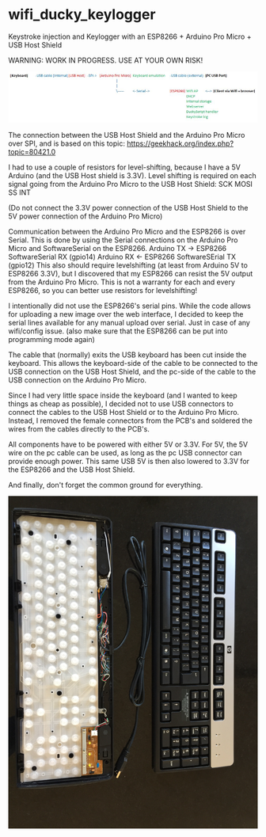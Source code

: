 # wifi_ducky_keylogger
Keystroke injection and Keylogger with an ESP8266 + Arduino Pro Micro + USB Host Shield

WARNING:  WORK IN PROGRESS. USE AT YOUR OWN RISK!

![functional connections](images/WifiDuckyKeylogger.JPG)

The connection between the USB Host Shield and the Arduino Pro Micro over SPI, and is based on this topic:
https://geekhack.org/index.php?topic=80421.0

I had to use a couple of resistors for level-shifting, because I have a 5V Arduino (and the USB Host shield is 3.3V).
Level shifting is required on each signal going from the Arduino Pro Micro to the USB Host Shield:
SCK
MOSI
SS
INT

(Do not connect the 3.3V power connection of the USB Host Shield to the 5V power connection of the Arduino Pro Micro)

Communication between the Arduino Pro Micro and the ESP8266 is over Serial.
This is done by using the Serial connections on the Arduino Pro Micro and SoftwareSerial on the ESP8266.
Arduino TX -> ESP8266 SoftwareSerial RX (gpio14)
Arduino RX <- ESP8266 SoftwareSErial TX (gpio12)
This also should require levelshifting (at least from Arduino 5V to ESP8266 3.3V), but I discovered that my ESP8266 can resist the 5V output from the Arduino Pro Micro. This is not a warranty for each and every ESP8266, so you can better use resistors for levelshifting!

I intentionally did not use the ESP8266's serial pins.
While the code allows for uploading a new image over the web interface, I decided to keep the serial lines available for any manual upload over serial. Just in case of any wifi/config issue.  (also make sure that the ESP8266 can be put into programming mode again)

The cable that (normally) exits the USB keyboard has been cut inside the keyboard.
This allows the keyboard-side of the cable to be connected to the USB connection on the USB Host Shield, and the pc-side of the cable to the USB connection on the Arduino Pro Micro.

Since I had very little space inside the keyboard (and I wanted to keep things as cheap as possible), I decided not to use USB connectors to connect the cables to the USB Host Shield or to the Arduino Pro Micro.
Instead, I removed the female connectors from the PCB's and soldered the wires from the cables directly to the PCB's.

All components have to be powered with either 5V or 3.3V.
For 5V, the 5V wire on the pc cable can be used, as long as the pc USB connector can provide enough power.
This same USB 5V is then also lowered to 3.3V for the ESP8266 and the USB Host Shield.

And finally, don't forget the common ground for everything.

![all built in](images/IMG_3971.JPG)
